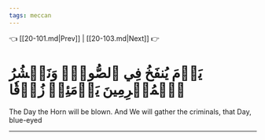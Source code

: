 ```yaml
---
tags: meccan
---
```


👈 [[20-101.md|Prev]] | [[20-103.md|Next]] 👉

# يَوۡمَ يُنفَخُ فِي ٱلصُّورِۚ وَنَحۡشُرُ ٱلۡمُجۡرِمِينَ يَوۡمَئِذٖ زُرۡقٗا

The Day the Horn will be blown. And We will gather the criminals, that Day, blue-eyed

---

